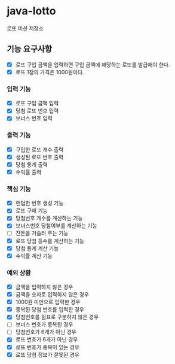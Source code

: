 # java-lotto

로또 미션 저장소

## 기능 요구사항

- [x] 로또 구입 금액을 입력하면 구입 금액에 해당하는 로또를 발급해야 한다.
- [x] 로또 1장의 가격은 1000원이다.

### 입력 기능

- [x] 로또 구입 금액 입력
- [x] 당첨 로또 번호 입력
- [x] 보너스 번호 입력

### 출력 기능

- [x] 구입한 로또 개수 출력
- [x] 생성된 로또 번호 출력
- [x] 당첨 통계 출력
- [x] 수익률 출력

### 핵심 기능

- [x] 랜덤한 번호 생성 기능
- [x] 로또 구매 기능
- [x] 당첨번호 개수를 계산하는 기능
- [x] 보너스번호 당첨여부를 계산하는 기능
- [ ] 잔돈을 거슬러 주는 기능
- [x] 로또 당첨 등수를 계산하는 기능
- [x] 당첨 통계 계산 기능
- [x] 수익률 계산 기능

### 예외 상황

- [x] 금액을 입력하지 않은 경우
- [x] 금액을 숫자로 입력하지 않은 경우
- [x] 1000원 미만으로 입력한 경우
- [x] 중복된 당첨 번호를 입력한 경우
- [x] 당첨번호를 쉼표로 구분하지 않은 경우
- [ ] 보너스 번호가 중복된 경우
- [ ] 당첨번호가 6개가 아닌 경우
- [x] 로또 번호가 6개가 아닌 경우
- [x] 로또 번호가 중복이 있는 경우
- [x] 로또 당첨 정보가 잘못된 경우
